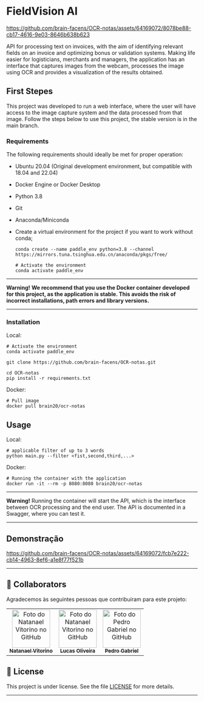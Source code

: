 # FieldVision AI

https://github.com/brain-facens/OCR-notas/assets/64169072/8078be88-cb17-4616-9e03-8646b638b623

API for processing text on invoices, with the aim of identifying relevant fields on an invoice and optimizing bonus or validation systems. Making life easier for logisticians, merchants and managers, the application has an interface that captures images from the webcam, processes the image using OCR and provides a visualization of the results obtained.

## First Stepes

This project was developed to run a web interface, where the user will have access to the image capture system and the data processed from that image. Follow the steps below to use this project, the stable version is in the main branch.

### Requirements

The following requirements should ideally be met for proper operation:

- Ubuntu 20.04 (Original development environment, but compatible with 18.04 and 22.04)
- Docker Engine or Docker Desktop
- Python 3.8
- Git
- Anaconda/Miniconda
- Create a virtual environment for the project if you want to work without conda;
 
  ```
  conda create --name paddle_env python=3.8 --channel https://mirrors.tuna.tsinghua.edu.cn/anaconda/pkgs/free/

  # Activate the environment
  conda activate paddle_env
  ```

---
**Warning!**
**We recommend that you use the Docker container developed for this project, as the application is stable. This avoids the risk of incorrect installations, path errors and library versions.**

---

### Installation 

Local:

```
# Activate the environment
conda activate paddle_env

git clone https://github.com/brain-facens/OCR-notas.git

cd OCR-notas
pip install -r requirements.txt
```

Docker:
```
# Pull image
docker pull brain20/ocr-notas
```


## Usage

Local:

```
# applicable filter of up to 3 words
python main.py --filter <fist,second,third,...>
```

Docker:
```
# Running the container with the application
docker run -it --rm -p 8080:8080 brain20/ocr-notas
```
---
**Warning!**
Running the container will start the API, which is the interface between OCR processing and the end user. The API is documented in a Swagger, where you can test it.

---

## Demonstração


https://github.com/brain-facens/OCR-notas/assets/64169072/fcb7e222-cb14-4963-8ef6-a1e8f77f521b



---

## 🤝 Collaborators

Agradecemos às seguintes pessoas que contribuíram para este projeto:

<table>
  <tr>
    <td align="center">
      <a href="#">
        <img src="https://avatars.githubusercontent.com/u/64169072?v=4" width="100px;" alt="Foto do Natanael Vitorino no GitHub"/><br>
        <sub>
          <b>Natanael Vitorino</b>
        </sub>
      </a>
    </td>
    <td align="center">
      <a href="#">
        <img src="https://avatars.githubusercontent.com/u/102334565?v=4" width="100px;" alt="Foto do Natanael Vitorino no GitHub"/><br>
        <sub>
          <b>Lucas Oliveira</b>
        </sub>
      </a>
    </td>
    <td align="center">
      <a href="#">
        <img src="https://avatars.githubusercontent.com/u/98903288?v=4" width="100px;" alt="Foto do Pedro Gabriel no GitHub"/><br>
        <sub>
          <b>Pedro Gabriel</b>
        </sub>
      </a>
    </td>
  </tr>
</table>

## 📝 License

This project is under license. See the file [LICENSE](LICENSE) for more details.

---
